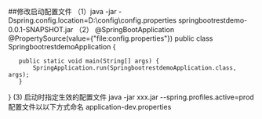 ##修改启动配置文件
   （1）java -jar -Dspring.config.location=D:\config\config.properties springbootrestdemo-0.0.1-SNAPSHOT.jar 
   （2） @SpringBootApplication
   @PropertySource(value={"file:config.properties"})
   public class SpringbootrestdemoApplication {
   
       public static void main(String[] args) {
           SpringApplication.run(SpringbootrestdemoApplication.class, args);
       }
   }
    (3) 启动时指定生效的配置文件  java -jar xxx.jar --spring.profiles.active=prod  
       配置文件以以下方式命名
        application-dev.properties